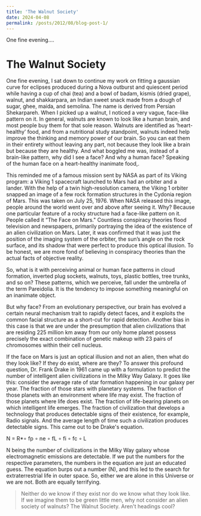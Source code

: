 ```yaml
---
title: 'The Walnut Society'
date: 2024-04-08
permalink: /posts/2012/08/blog-post-1/
---
```


One fine evening....

The Walnut Society
======
One fine evening, I sat down to continue my work on fitting a gaussian curve for eclipses produced during a Nova outburst and quiescent period while having a cup of chai (tea) and a bowl of badam, kismis (dried grape), walnut, and shakkarpara, an Indian sweet snack made from a dough of sugar, ghee, maida, and semolina. The name is derived from Persian Shekarpareh. When I picked up a walnut, I noticed a very vague, face-like pattern on it. In general, walnuts are known to look like a human brain, and most people buy them for that sole reason. Walnuts are identified as ‘heart-healthy’ food, and from a nutritional study standpoint, walnuts indeed help improve the thinking and memory power of our brain. So you can eat them in their entirety without leaving any part, not because they look like a brain but because they are healthy. And what boggled me was, instead of a brain-like pattern, why did I see a face? And why a human face? Speaking of the human face on a heart-healthy inanimate food,. 

This reminded me of a famous mission sent by NASA as part of its Viking program: a Viking 1 spacecraft launched to Mars had an orbiter and a lander. With the help of a twin high-resolution camera, the Viking 1 orbiter snapped an image of a few rock formation structures in the Cydonia region of Mars. This was taken on July 25, 1976. When NASA released this image, people around the world went over and above after seeing it. Why? Because one particular feature of a rocky structure had a face-like pattern on it. People called it “The Face on Mars." Countless conspiracy theories flood television and newspapers, primarily portraying the idea of the existence of an alien civilization on Mars. Later, it was confirmed that it was just the position of the imaging system of the orbiter, the sun’s angle on the rock surface, and its shadow that were perfect to produce this optical illusion. To be honest, we are more fond of believing in conspiracy theories than the actual facts of objective reality.

So, what is it with perceiving animal or human face patterns in cloud formation, inverted plug sockets, walnuts, toys, plastic bottles, tree trunks, and so on? These patterns, which we perceive, fall under the umbrella of the term Pareidolia. It is the tendency to impose something meaningful on an inanimate object. 

But why face? From an evolutionary perspective, our brain has evolved a certain neural mechanism trait to rapidly detect faces, and it exploits the common facial structure as a short-cut for rapid detection. Another bias in this case is that we are under the presumption that alien civilizations that are residing 225 million km away from our only home planet possess precisely the exact combination of genetic makeup with 23 pairs of chromosomes within their cell nucleus.

If the face on Mars is just an optical illusion and not an alien, then what do they look like? If they do exist, where are they? To answer this profound question, Dr. Frank Drake in 1961 came up with a formulation to predict the number of intelligent alien civilizations in the Milky Way Galaxy. It goes like this: consider the average rate of star formation happening in our galaxy per year. The fraction of those stars with planetary systems. The fraction of those planets with an environment where life may exist. The fraction of those planets where life does exist. The fraction of life-bearing planets on which intelligent life emerges. The fraction of civilization that develops a technology that produces detectable signs of their existence, for example, Radio signals. And the average length of time such a civilization produces detectable signs. This came out to be Drake's equation.



<mi>N</mi><mo>&#xA0;</mo><mo>=</mo><mo>&#xA0;</mo><msub><mi>R</mi><mo>*</mo></msub><mo>&#x2218;</mo><mo>&#xA0;</mo><msub><mi>f</mi><mi>p</mi></msub><mo>&#xA0;</mo><mo>&#x2218;</mo><mo>&#xA0;</mo><msub><mi>n</mi><mi>e</mi></msub><mo>&#xA0;</mo><mo>&#x2218;</mo><mo>&#xA0;</mo><msub><mi>f</mi><mrow><mi>L</mi><mo>&#xA0;</mo></mrow></msub><mo>&#x2218;</mo><mo>&#xA0;</mo><msub><mi>f</mi><mi>i</mi></msub><mo>&#xA0;</mo><mo>&#x2218;</mo><mo>&#xA0;</mo><msub><mi>f</mi><mrow><mi>c</mi><mo>&#xA0;</mo></mrow></msub><mo>&#x2218;</mo><mo>&#xA0;</mo><mi>L</mi>

N being the number of civilizations in the Milky Way galaxy whose electromagnetic emissions are detectable. If we put the numbers for the respective parameters, the numbers in the equation are just an educated guess. The equation burps out a number (N), and this led to the search for extraterrestrial life in outer space. So, either we are alone in this Universe or we are not. Both are equally terrifying. 


>Neither do we know if they exist nor do we know what they look like. If we imagine them to be green little men, why not consider an alien society of walnuts? The Walnut Society.
Aren't headings cool?
